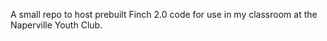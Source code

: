 A small repo to host prebuilt Finch 2.0 code for use in my classroom at the Naperville Youth Club. 

